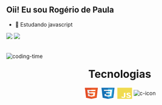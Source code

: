 
## Oii! Eu sou Rogério de Paula


- 🌱 Estudando javascript

<div >
  <img height="180em" src="https://github-readme-stats.vercel.app/api?username=RogerioPaula&show_icons=true&theme=great-gatsby&include_all_commits=true&count_private=true"/>
  <img height="180em" src="https://github-readme-stats.vercel.app/api/top-langs/?username=RogerioPaula&layout=compact&langs_count=16&theme=great-gatsby"/>
</div>


<br>

<div  align="center"> 
  <div style="display: inline_block"><br>
    <img align="left" height="250" alt="coding-time" src="code.gif">
    <h1 align="center">Tecnologias </h1>
    <img align="center" height="30" width="40" alt="js-icon"  
      src="https://raw.githubusercontent.com/devicons/devicon/master/icons/html5/html5-original.svg">
    <img align="center" height="30" width="40" alt="react-icon" 
    <img align="center" height="30" width="40" alt="html-icon" 
      src="https://raw.githubusercontent.com/devicons/devicon/master/icons/css3/css3-original.svg">
    <img align="center" height="30" width="40" alt="css-icon" 
       src="https://raw.githubusercontent.com/devicons/devicon/master/icons/javascript/javascript-plain.svg">
    <img align="center" height="30" width="40" alt="c-icon" 
    <img align="center" height="30" width="40" alt="nodejs-icon" 

